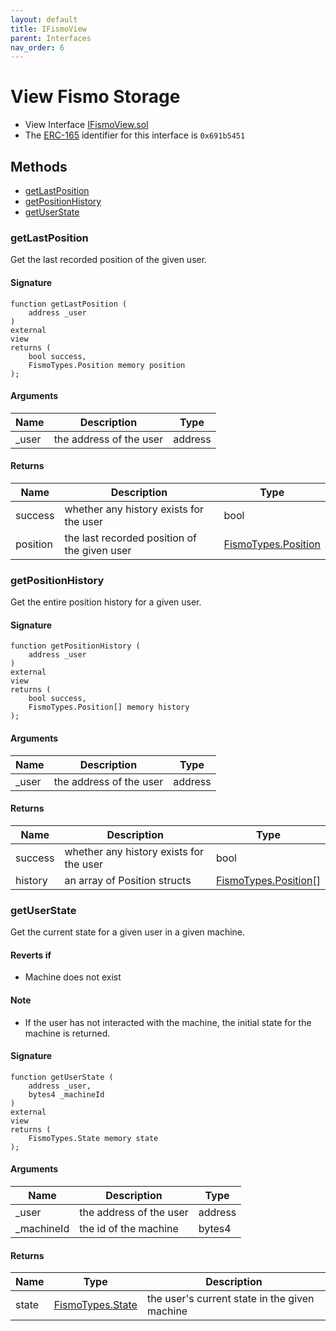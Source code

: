 ```yaml
---
layout: default
title: IFismoView
parent: Interfaces
nav_order: 6
---
```

# View Fismo Storage
* View Interface [IFismoView.sol](https://github.com/cliffhall/Fismo/blob/main/contracts/interfaces/IFismoView.sol)
* The [ERC-165](https://eips.ethereum.org/EIPS/eip-165) identifier for this interface is `0x691b5451`

## Methods
* [getLastPosition](#getlastposition)
* [getPositionHistory](#getpositionhistory)
* [getUserState](#getuserstate)

### getLastPosition
Get the last recorded position of the given user.

#### Signature
```solidity
function getLastPosition (
    address _user
)
external
view
returns (
    bool success, 
    FismoTypes.Position memory position
);
```

#### Arguments

| Name       | Description                              | Type    |
| ----------- |------------------------------------------|---------|
| _user | the address of the user | address | 

#### Returns

| Name        | Description                                | Type                |
| ------------- |--------------------------------------------|---------------------|
| success |  whether any history exists for the user | bool |
| position | the last recorded position of the given user| [FismoTypes.Position](../domain/Position.md) |

### getPositionHistory
Get the entire position history for a given user.

#### Signature
```solidity
function getPositionHistory (
    address _user
)
external
view
returns (
    bool success, 
    FismoTypes.Position[] memory history
);
```

#### Arguments

| Name       | Description                              | Type    |
| ----------- |------------------------------------------|---------|
| _user | the address of the user | address | 

#### Returns

| Name    | Description                   | Type |
| ------- |-------------------------------|------|
| success |  whether any history exists for the user | bool |
| history | an array of Position structs  | [FismoTypes.Position](../domain/Position.md)[] |

### getUserState
Get the current state for a given user in a given machine.

#### Reverts if
- Machine does not exist

#### Note
- If the user has not interacted with the machine, the initial state for the machine is returned.

#### Signature
```solidity
function getUserState (
    address _user, 
    bytes4 _machineId
)
external
view
returns (
    FismoTypes.State memory state
);
```

#### Arguments

| Name      | Description           | Type    |
| ---------- |-----------------------|---------|
| _user | the address of the user | address | 
| _machineId | the id of the machine | bytes4 | 

#### Returns

| Name  | Type | Description                          |
|-------|---|--------------------------------------|
| state | [FismoTypes.State](../domain/State.md)  | the user's current state in the given machine |